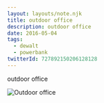 ```yaml
---
layout: layouts/note.njk
title: outdoor office
description: outdoor office
date: 2016-05-04
tags:
  - dewalt
  - powerbank
twitterId: 727892150206128128
---
```

outdoor office

![Outdoor office](/assets/img/posts/20160504_outdoor.jpg)

